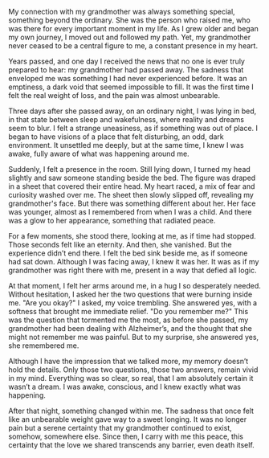 My connection with my grandmother was always something special, something beyond the ordinary. She was the person who raised me, who was there for every important moment in my life. As I grew older and began my own journey, I moved out and followed my path. Yet, my grandmother never ceased to be a central figure to me, a constant presence in my heart.

Years passed, and one day I received the news that no one is ever truly prepared to hear: my grandmother had passed away. The sadness that enveloped me was something I had never experienced before. It was an emptiness, a dark void that seemed impossible to fill. It was the first time I felt the real weight of loss, and the pain was almost unbearable.

Three days after she passed away, on an ordinary night, I was lying in bed, in that state between sleep and wakefulness, where reality and dreams seem to blur. I felt a strange uneasiness, as if something was out of place. I began to have visions of a place that felt disturbing, an odd, dark environment. It unsettled me deeply, but at the same time, I knew I was awake, fully aware of what was happening around me.

Suddenly, I felt a presence in the room. Still lying down, I turned my head slightly and saw someone standing beside the bed. The figure was draped in a sheet that covered their entire head. My heart raced, a mix of fear and curiosity washed over me. The sheet then slowly slipped off, revealing my grandmother's face. But there was something different about her. Her face was younger, almost as I remembered from when I was a child. And there was a glow to her appearance, something that radiated peace.

For a few moments, she stood there, looking at me, as if time had stopped. Those seconds felt like an eternity. And then, she vanished. But the experience didn’t end there. I felt the bed sink beside me, as if someone had sat down. Although I was facing away, I knew it was her. It was as if my grandmother was right there with me, present in a way that defied all logic.

At that moment, I felt her arms around me, in a hug I so desperately needed. Without hesitation, I asked her the two questions that were burning inside me. "Are you okay?" I asked, my voice trembling. She answered yes, with a softness that brought me immediate relief. "Do you remember me?" This was the question that tormented me the most, as before she passed, my grandmother had been dealing with Alzheimer’s, and the thought that she might not remember me was painful. But to my surprise, she answered yes, she remembered me.

Although I have the impression that we talked more, my memory doesn’t hold the details. Only those two questions, those two answers, remain vivid in my mind. Everything was so clear, so real, that I am absolutely certain it wasn’t a dream. I was awake, conscious, and I knew exactly what was happening.

After that night, something changed within me. The sadness that once felt like an unbearable weight gave way to a sweet longing. It was no longer pain but a serene certainty that my grandmother continued to exist, somehow, somewhere else. Since then, I carry with me this peace, this certainty that the love we shared transcends any barrier, even death itself.